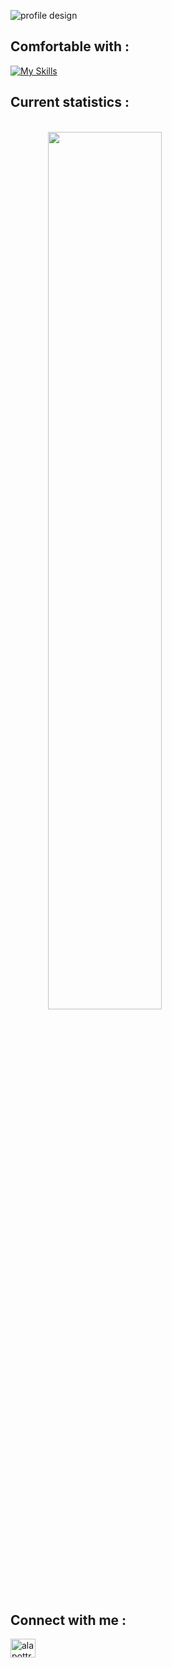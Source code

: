 
![profile design](https://i.ibb.co/0rVGx4Y/facebook.jpg)

## Comfortable with :
[![My Skills](https://skills.thijs.gg/icons?i=js,react,nextjs,vue,nuxtjs,redux,firebase,express,mongodb,tailwind,sass)](https://skills.thijs.gg)

## Current statistics :

<br />
<span align="center">
  <img width="60%" src="https://github-readme-streak-stats.herokuapp.com/?user=alapottra-troj1n&background=0D1117&sideNums=FFFFFF&sideLabels=9A9A9A&currStreakNum=FB8C00&dates=6E6E6E" />
</span>



## Connect with me :
<span align="left">
<a href="https://www.linkedin.com/in/alapottra/" target="blank"><img align="center" src="https://raw.githubusercontent.com/rahuldkjain/github-profile-readme-generator/master/src/images/icons/Social/linked-in-alt.svg" alt="alapottra" height="30" width="40" /></a>
</span>


